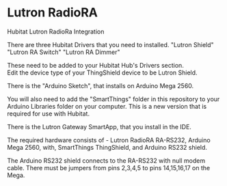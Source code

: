 # Lutron RadioRA 
Hubitat Lutron RadioRa Integration

There are three Hubitat Drivers that you need to installed.
  "Lutron Shield" 
  "Lutron RA Switch"
  "Lutron RA Dimmer"
  
These need to be added to your Hubitat Hub's Drivers section.  
Edit the device type of your ThingShield device to be Lutron Shield.

There is the "Arduino Sketch", that installs on Arduino Mega 2560.

You will also need to add the "SmartThings" folder in this repository to 
your Arduino Libraries folder on your computer.  This is a new version 
that is required for use with Hubitat. 

There is the Lutron Gateway SmartApp, that you install in the IDE.

The required hardware consists of -
  Lutron RadioRA RA-RS232, 
  Arduino Mega 2560, with, 
  SmartThings ThingShield, and
  Arduino RS232 shield.
  
  The Arduino RS232 shield connects to the RA-RS232 with null modem cable.
  There must be jumpers from pins 2,3,4,5 to pins 14,15,16,17 on the Mega.
